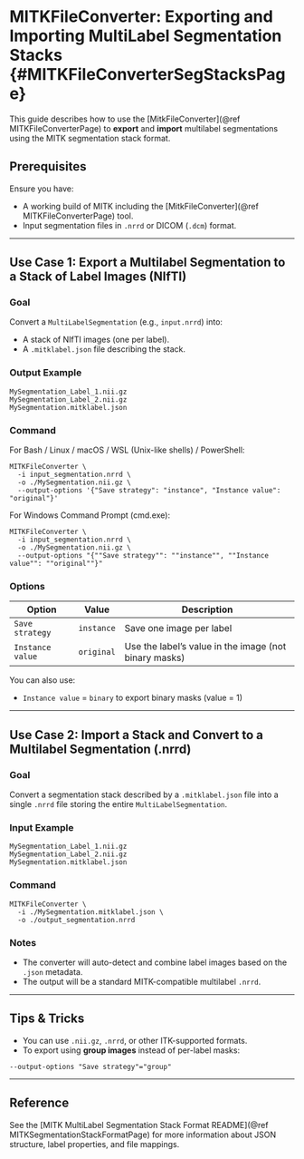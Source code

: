# MITKFileConverter: Exporting and Importing MultiLabel Segmentation Stacks {#MITKFileConverterSegStacksPage}

This guide describes how to use the [MitkFileConverter](@ref MITKFileConverterPage) to **export** and **import** multilabel segmentations using the MITK segmentation stack format.

## Prerequisites

Ensure you have:
- A working build of MITK including the [MitkFileConverter](@ref MITKFileConverterPage) tool.
- Input segmentation files in `.nrrd` or DICOM (`.dcm`) format.

---

## Use Case 1: Export a Multilabel Segmentation to a Stack of Label Images (NIfTI)

### Goal

Convert a `MultiLabelSegmentation` (e.g., `input.nrrd`) into:
- A stack of NIfTI images (one per label).
- A `.mitklabel.json` file describing the stack.

### Output Example

```
MySegmentation_Label_1.nii.gz
MySegmentation_Label_2.nii.gz
MySegmentation.mitklabel.json
```

### Command

For Bash / Linux / macOS / WSL (Unix-like shells) / PowerShell:
```
MITKFileConverter \
  -i input_segmentation.nrrd \
  -o ./MySegmentation.nii.gz \
  --output-options '{"Save strategy": "instance", "Instance value": "original"}'
```

For Windows Command Prompt (cmd.exe):
```
MITKFileConverter \
  -i input_segmentation.nrrd \
  -o ./MySegmentation.nii.gz \
  --output-options "{""Save strategy"": ""instance"", ""Instance value"": ""original""}"
```

### Options

Option | Value | Description
------ | ----- | -----------
`Save strategy` | `instance` | Save one image per label
`Instance value` | `original` | Use the label’s value in the image (not binary masks)

You can also use:
- `Instance value` = `binary` to export binary masks (value = 1)

---

## Use Case 2: Import a Stack and Convert to a Multilabel Segmentation (.nrrd)

### Goal

Convert a segmentation stack described by a `.mitklabel.json` file into a single `.nrrd` file storing the entire `MultiLabelSegmentation`.

### Input Example

```
MySegmentation_Label_1.nii.gz
MySegmentation_Label_2.nii.gz
MySegmentation.mitklabel.json
```

### Command

```
MITKFileConverter \
  -i ./MySegmentation.mitklabel.json \
  -o ./output_segmentation.nrrd
```

### Notes

- The converter will auto-detect and combine label images based on the `.json` metadata.
- The output will be a standard MITK-compatible multilabel `.nrrd`.

---

## Tips & Tricks

- You can use `.nii.gz`, `.nrrd`, or other ITK-supported formats.
- To export using **group images** instead of per-label masks:

```
--output-options "Save strategy"="group"
```

---

## Reference

See the [MITK MultiLabel Segmentation Stack Format README](@ref MITKSegmentationStackFormatPage) for more information about JSON structure, label properties, and file mappings.
